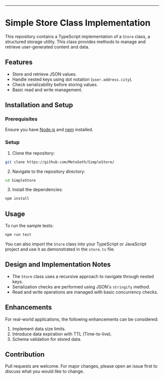 ---

# Simple Store Class Implementation

This repository contains a TypeScript implementation of a `Store` class, a structured storage utility. This class provides methods to manage and retrieve user-generated content and data.

## Features

- Store and retrieve JSON values.
- Handle nested keys using dot notation (`user.address.city`).
- Check serializability before storing values.
- Basic read and write management.

## Installation and Setup

### Prerequisites

Ensure you have [Node.js](https://nodejs.org/) and [npm](https://www.npmjs.com/) installed.

### Setup

1. Clone the repository:

```bash
git clone https://github.com/MetaSeth/SimpleStore/
```

2. Navigate to the repository directory:

```bash
cd SimpleStore
```

3. Install the dependencies:

```bash
npm install
```

## Usage

To run the sample tests:

```bash
npm run test
```

You can also import the `Store` class into your TypeScript or JavaScript project and use it as demonstrated in the `store.ts` file.

## Design and Implementation Notes

- The `Store` class uses a recursive approach to navigate through nested keys.
- Serialization checks are performed using JSON's `stringify` method.
- Read and write operations are managed with basic concurrency checks.

## Enhancements

For real-world applications, the following enhancements can be considered:

1. Implement data size limits.
2. Introduce data expiration with TTL (Time-to-live).
3. Schema validation for stored data.

## Contribution

Pull requests are welcome. For major changes, please open an issue first to discuss what you would like to change.
